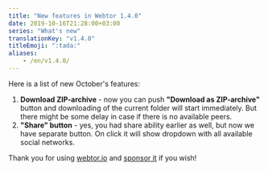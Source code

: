 ```yaml
---
title: "New features in Webtor 1.4.0"
date: 2019-10-16T21:28:00+03:00
series: "What's new"
translationKey: "v1.4.0"
titleEmoji: ":tada:"
aliases:
    - /en/v1.4.0/
---
```

Here is a list of new October's features:

1. **Download ZIP-archive** - now you can push **"Download as ZIP-archive"** button and downloading of the current folder will start immediately.
But there might be some delay in case if there is no available peers.
2. **"Share" button** - yes, you had share ability earlier as well, but now we have separate button. On click it will show dropdown with
all available social networks. 

Thank you for using [webtor.io](https://webtor.io/en/) and [sponsor it](https://www.patreon.com/bePatron?u=24145874) if you wish!